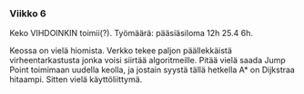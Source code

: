 ### Viikko 6

Keko VIHDOINKIN toimii(?). Työmäärä: pääsiäsiloma 12h 25.4 6h.

Keossa on vielä hiomista. Verkko tekee paljon päällekkäistä virheentarkastusta jonka voisi siirtää algoritmeille. Pitää vielä saada Jump Point toimimaan uudella keolla, ja jostain syystä tällä hetkella A* on Dijkstraa hitaampi. Sitten vielä käyttöliittymä.